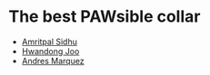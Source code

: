 # The best PAWsible collar
* [Amritpal Sidhu](https://github.com/amritpal-sidhu)
* [Hwandong Joo](https://github.com/hwandongjoo)
* [Andres Marquez](https://github.com/cantfindandres)
